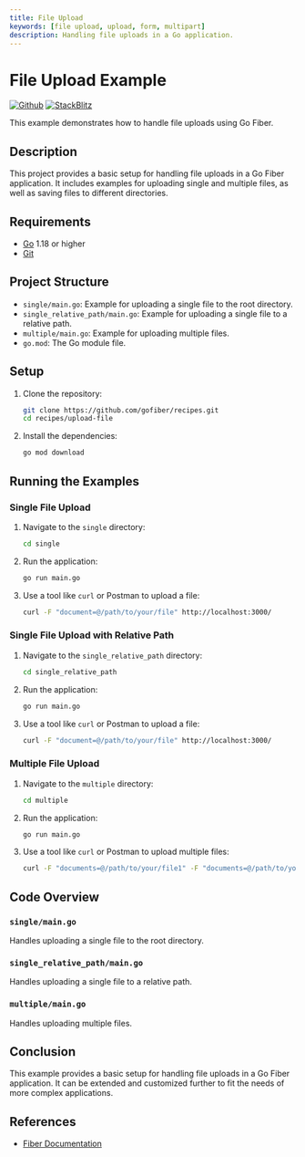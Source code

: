 ```yaml
---
title: File Upload
keywords: [file upload, upload, form, multipart]
description: Handling file uploads in a Go application.
---
```


# File Upload Example

[![Github](https://img.shields.io/static/v1?label=&message=Github&color=2ea44f&style=for-the-badge&logo=github)](https://github.com/gofiber/recipes/tree/master/upload-file) [![StackBlitz](https://img.shields.io/static/v1?label=&message=StackBlitz&color=2ea44f&style=for-the-badge&logo=StackBlitz)](https://stackblitz.com/github/gofiber/recipes/tree/master/upload-file)

This example demonstrates how to handle file uploads using Go Fiber.

## Description

This project provides a basic setup for handling file uploads in a Go Fiber application. It includes examples for uploading single and multiple files, as well as saving files to different directories.

## Requirements

- [Go](https://golang.org/dl/) 1.18 or higher
- [Git](https://git-scm.com/downloads)

## Project Structure

- `single/main.go`: Example for uploading a single file to the root directory.
- `single_relative_path/main.go`: Example for uploading a single file to a relative path.
- `multiple/main.go`: Example for uploading multiple files.
- `go.mod`: The Go module file.

## Setup

1. Clone the repository:
    ```bash
    git clone https://github.com/gofiber/recipes.git
    cd recipes/upload-file
    ```

2. Install the dependencies:
    ```bash
    go mod download
    ```

## Running the Examples

### Single File Upload

1. Navigate to the `single` directory:
    ```bash
    cd single
    ```

2. Run the application:
    ```bash
    go run main.go
    ```

3. Use a tool like `curl` or Postman to upload a file:
    ```bash
    curl -F "document=@/path/to/your/file" http://localhost:3000/
    ```

### Single File Upload with Relative Path

1. Navigate to the `single_relative_path` directory:
    ```bash
    cd single_relative_path
    ```

2. Run the application:
    ```bash
    go run main.go
    ```

3. Use a tool like `curl` or Postman to upload a file:
    ```bash
    curl -F "document=@/path/to/your/file" http://localhost:3000/
    ```

### Multiple File Upload

1. Navigate to the `multiple` directory:
    ```bash
    cd multiple
    ```

2. Run the application:
    ```bash
    go run main.go
    ```

3. Use a tool like `curl` or Postman to upload multiple files:
    ```bash
    curl -F "documents=@/path/to/your/file1" -F "documents=@/path/to/your/file2" http://localhost:3000/
    ```

## Code Overview

### `single/main.go`

Handles uploading a single file to the root directory.

### `single_relative_path/main.go`

Handles uploading a single file to a relative path.

### `multiple/main.go`

Handles uploading multiple files.

## Conclusion

This example provides a basic setup for handling file uploads in a Go Fiber application. It can be extended and customized further to fit the needs of more complex applications.

## References

- [Fiber Documentation](https://docs.gofiber.io)

